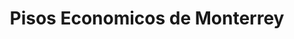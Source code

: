 ---
title: "Pisos Economicos de Monterrey"
url: /general-escobedo/pisos-economicos-de-monterrey/
shop: Baumarkt
---
